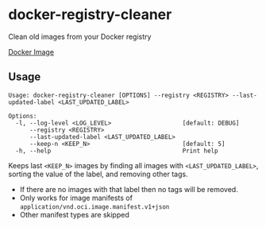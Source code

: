 # docker-registry-cleaner
Clean old images from your Docker registry

[Docker Image](https://hub.docker.com/r/philipcristiano/docker-registry-cleaner)

## Usage

```
Usage: docker-registry-cleaner [OPTIONS] --registry <REGISTRY> --last-updated-label <LAST_UPDATED_LABEL>

Options:
  -l, --log-level <LOG_LEVEL>                    [default: DEBUG]
      --registry <REGISTRY>
      --last-updated-label <LAST_UPDATED_LABEL>
      --keep-n <KEEP_N>                          [default: 5]
  -h, --help                                     Print help

```

Keeps last `<KEEP_N>` images by finding all images with `<LAST_UPDATED_LABEL>`, sorting the value of the label, and removing other tags.

* If there are no images with that label then no tags will be removed.
* Only works for image manifests of `application/vnd.oci.image.manifest.v1+json`
* Other manifest types are skipped
